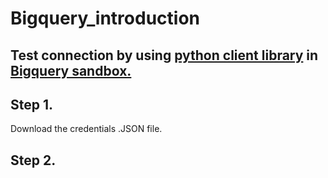 # Bigquery_introduction

Test connection by using [python client library](https://cloud.google.com/python/docs/reference) in [Bigquery sandbox.](https://github.com/xscapex/Mask_Detection_YOLOv5/blob/main/notebook/iMASK_yoloV5_9000_yolov5s.ipynb) 
---

Step 1.
---

Download the credentials .JSON file.

Step 2.
---


